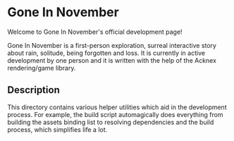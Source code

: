 # Gone In November

Welcome to Gone In November's official development page!

Gone In November is a first-person exploration, surreal interactive story about rain, solitude, being forgotten and loss. It is currently in active development by one person and it is written with the help of the Acknex rendering/game library.

## Description
This directory contains various helper utilities which aid in the development process. For example, the build script automagically does everything from building the assets binding list to resolving dependencies and the build process, which simplifies life a lot. 
